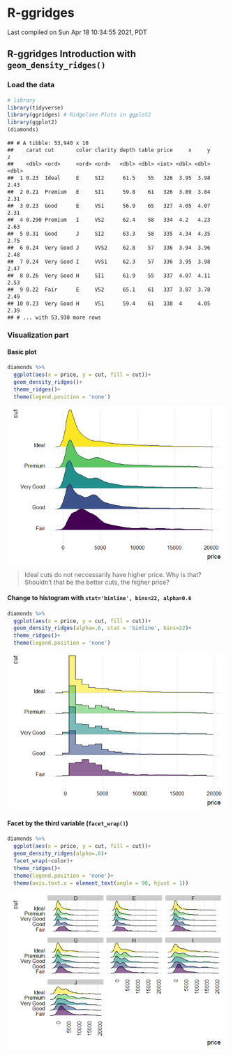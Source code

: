 R-ggridges
================
Last compiled on Sun Apr 18 10:34:55 2021, PDT

## R-ggridges Introduction with `geom_density_ridges()`

### Load the data

``` r
# library
library(tidyverse)
library(ggridges) # Ridgeline Plots in ggplot2
library(ggplot2)
(diamonds)
```

    ## # A tibble: 53,940 x 10
    ##    carat cut       color clarity depth table price     x     y     z
    ##    <dbl> <ord>     <ord> <ord>   <dbl> <dbl> <int> <dbl> <dbl> <dbl>
    ##  1 0.23  Ideal     E     SI2      61.5    55   326  3.95  3.98  2.43
    ##  2 0.21  Premium   E     SI1      59.8    61   326  3.89  3.84  2.31
    ##  3 0.23  Good      E     VS1      56.9    65   327  4.05  4.07  2.31
    ##  4 0.290 Premium   I     VS2      62.4    58   334  4.2   4.23  2.63
    ##  5 0.31  Good      J     SI2      63.3    58   335  4.34  4.35  2.75
    ##  6 0.24  Very Good J     VVS2     62.8    57   336  3.94  3.96  2.48
    ##  7 0.24  Very Good I     VVS1     62.3    57   336  3.95  3.98  2.47
    ##  8 0.26  Very Good H     SI1      61.9    55   337  4.07  4.11  2.53
    ##  9 0.22  Fair      E     VS2      65.1    61   337  3.87  3.78  2.49
    ## 10 0.23  Very Good H     VS1      59.4    61   338  4     4.05  2.39
    ## # ... with 53,930 more rows

### Visualization part

#### Basic plot

``` r
diamonds %>% 
  ggplot(aes(x = price, y = cut, fill = cut))+
  geom_density_ridges()+
  theme_ridges()+
  theme(legend.position = 'none')
```

![](ggridges_files/figure-gfm/unnamed-chunk-2-1.png)<!-- -->

> Ideal cuts do not neccessarily have higher price. Why is that?
> Shouldn’t that be the better cuts, the higher price?

#### Change to histogram with `stat='binline', bins=22, alpha=0.6`

``` r
diamonds %>% 
  ggplot(aes(x = price, y = cut, fill = cut))+
  geom_density_ridges(alpha=.6, stat = 'binline', bins=22)+
  theme_ridges()+
  theme(legend.position = 'none')
```

![](ggridges_files/figure-gfm/unnamed-chunk-3-1.png)<!-- -->

#### Facet by the third variable (`facet_wrap()`)

``` r
diamonds %>% 
  ggplot(aes(x = price, y = cut, fill = cut))+
  geom_density_ridges(alpha=.6)+
  facet_wrap(~color)+
  theme_ridges()+
  theme(legend.position = 'none')+
  theme(axis.text.x = element_text(angle = 90, hjust = 1))
```

![](ggridges_files/figure-gfm/unnamed-chunk-4-1.png)<!-- -->
